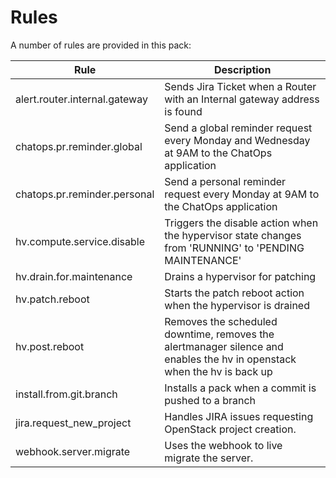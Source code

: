 # Rules

A number of rules are provided in this pack:

| Rule                          | Description                                                                                                             |
|-------------------------------|-------------------------------------------------------------------------------------------------------------------------|
| alert.router.internal.gateway | Sends Jira Ticket when a Router with an Internal gateway address is found                                               |
| chatops.pr.reminder.global    | Send a global reminder request every Monday and Wednesday at 9AM to the ChatOps application                             |
| chatops.pr.reminder.personal  | Send a personal reminder request every Monday at 9AM to the ChatOps application                                         |
| hv.compute.service.disable    | Triggers the disable action when the hypervisor state changes from 'RUNNING' to 'PENDING MAINTENANCE'                   |
| hv.drain.for.maintenance      | Drains a hypervisor for patching                                                                                        |
| hv.patch.reboot               | Starts the patch reboot action when the hypervisor is drained                                                           |
| hv.post.reboot                | Removes the scheduled downtime, removes the alertmanager silence and enables the hv in openstack when the hv is back up |
| install.from.git.branch       | Installs a pack when a commit is pushed to a branch                                                                     |
| jira.request_new_project      | Handles JIRA issues requesting OpenStack project creation.                                                              |
| webhook.server.migrate        | Uses the webhook to live migrate the server.                                                                            |
